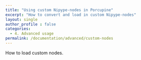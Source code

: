 ```yaml
---
title: "Using custom Nipype-nodes in Porcupine"
excerpt: "How to convert and load in custom Nipype-nodes"
layout: single
author_profile : false
categories:
  - 4. Advanced usage
permalink: /documentation/advanced/custom-nodes
---
```


How to load custom nodes.

